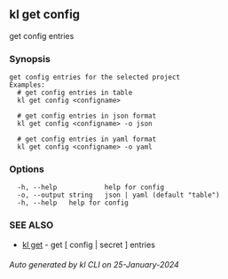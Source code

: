 ## kl get config

get config entries

### Synopsis

```
get config entries for the selected project
Examples:
  # get config entries in table
  kl get config <configname>

  # get config entries in json format
  kl get config <configname> -o json

  # get config entries in yaml format
  kl get config <configname> -o yaml

```

### Options

```
  -h, --help            help for config
  -o, --output string   json | yaml (default "table")
  -h, --help   help for config
```

### SEE ALSO

* [kl get](kl_get.md)  - get [ config | secret ] entries

###### Auto generated by kl CLI on 25-January-2024
